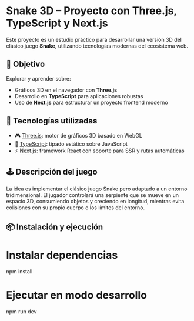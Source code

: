 # Snake 3D – Proyecto con Three.js, TypeScript y Next.js

Este proyecto es un estudio práctico para desarrollar una versión 3D del clásico juego **Snake**, utilizando tecnologías modernas del ecosistema web.

## 🎯 Objetivo

Explorar y aprender sobre:
- Gráficos 3D en el navegador con **Three.js**
- Desarrollo en **TypeScript** para aplicaciones robustas
- Uso de **Next.js** para estructurar un proyecto frontend moderno

## 🚀 Tecnologías utilizadas

- 🎮 [Three.js](https://threejs.org/): motor de gráficos 3D basado en WebGL
- 🔷 [TypeScript](https://www.typescriptlang.org/): tipado estático sobre JavaScript
- ⚡ [Next.js](https://nextjs.org/): framework React con soporte para SSR y rutas automáticas

## 🕹️ Descripción del juego

La idea es implementar el clásico juego Snake pero adaptado a un entorno tridimensional. El jugador controlará una serpiente que se mueve en un espacio 3D, consumiendo objetos y creciendo en longitud, mientras evita colisiones con su propio cuerpo o los límites del entorno.

## 📦 Instalación y ejecución

# Instalar dependencias
npm install

# Ejecutar en modo desarrollo
npm run dev
